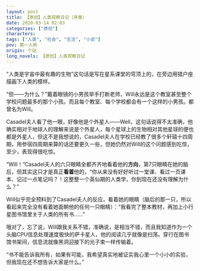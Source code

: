 ```yaml
---
layout: post
title: 【原创】人类观察日记（序章）
date: 2020-03-14 02:03
categories: ["原创"]
characters: 
tags: ["人类", "社会", "生活", "小说"]
pov: 第一人称
origin: 个站
long_novels: 【原创】人类观察日记
---
```


“人类是宇宙中最有趣的生物”这句话是写在星系课堂的穹顶上的，在旁边用猎户座描画下人类的模样。

“但——为什么？”戴着眼镜的小男孩举手打断老师，Will永远是这个教室甚至整个学校问题最多的那个小孩。而且每个教室、每个学校都会有一个这样的小男孩。都曾名为Will。

Casadel夫人看了他一眼，好像他是个外星人——Well，这句话说得不太准确，他确实相对于地球人的理解来说是个外星人，每个星球上的生物相对其他星球的便也都是外星人，但这不是我想说的，Casadel夫人在学校已经教了很多个轩辕十四周期，用参宿四周期来算的话还要更久一些，但她仍然对Will的这个问题感到吃惊，至少，表现得很吃惊。

“Will！”Casadel夫人的六只眼睛全都齐齐地看着他的**方向**，第7只眼睛在她的脑后，但其实这只才是真正**看着**他的，“你从来没有好好听过一堂课、看过一页课本、记过一点笔记吗？！这整整一个英仙期的人类学，你到现在还没有理解为什么？”

Will似乎完全预料到了Casadel夫人的反应，看着她的眼睛（脑后的那一只，所以看起来完全没有看着她面朝他的任何一只眼睛）：“我看完了整本教材，再加上小行星图书馆里关于人类的所有书……”

哦对了，忘了说，Will跟我关系不错，准确说，是相当不错，而且我知道作为一个头脑CPU信息处理速度极快的萨卡星人，他的阅读几乎就像是扫荡。穿行在图书馆书架间，信息流就像黑洞迎接下的光子束一样传输着。

“书不能告诉我所有，如果有可能，我希望真实地被证实我心里一个小小的实验，但我现在还不想告诉大家是什么。”

